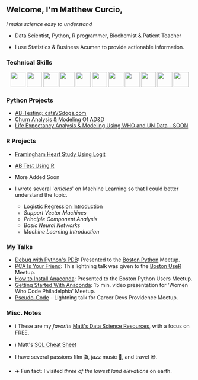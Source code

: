 ## Welcome, I'm Matthew Curcio, 

*I make science easy to understand*

- Data Scientist, Python, R programmer, Biochemist & Patient Teacher

- I use Statistics & Business Acumen to provide actionable information.

### Technical Skills

<p align="center">
   <code><img height="40" src="https://www.vectorlogo.zone/logos/python/python-horizontal.svg"></code>
   <a href="https://rpubs.com/oaxacamatt" ><code><img height="40" src="https://www.vectorlogo.zone/logos/r-project/r-project-ar21.svg"></code></a>
   <code><img height="40" src="https://www.vectorlogo.zone/logos/gnu_bash/gnu_bash-ar21.svg"></code>
   <code><img height="40" src="https://www.vectorlogo.zone/logos/w3_html5/w3_html5-ar21.svg"></code>
   <code><img height="40" src="https://www.vectorlogo.zone/logos/linux/linux-ar21.svg"></code>
   <code><img height="40" src="https://www.vectorlogo.zone/logos/ubuntu/ubuntu-ar21.svg"></code>
   <code><img height="40" src="https://www.vectorlogo.zone/logos/github/github-ar21.svg"></code>
   <code><img height="40" src="https://www.vectorlogo.zone/logos/gimp/gimp-ar21.svg"></code>
   <code><img height="40" src="https://www.vectorlogo.zone/logos/coursera/coursera-ar21.svg"></code>
   <code><img height="40" src="https://www.vectorlogo.zone/logos/visualstudio_code/visualstudio_code-ar21.svg"></code>
   <code><img height="40" src="https://www.vectorlogo.zone/logos/mysql/mysql-ar21.svg"></code>
</p>


### Python Projects

- [AB-Testing: catsVSdogs.com](https://github.com/mcc-us/AB_Testing)
- [Churn Analysis & Modeling Of AD&D](https://github.com/mcc-us/Churn_Testing)
- [Life Expectancy Analysis & Modeling Using WHO and UN Data - SOON]()


### R Projects

- [Framingham Heart Study Using Logit](https://github.com/mcc-us/Logit-using-R/blob/main/2022-fhs-logit-report.pdf)
- [AB Test Using R](https://github.com/mcc-us/ab-test-using-r/blob/main/ab-test-with-r.pdf)
- More Added Soon


- I wrote several '*articles*' on Machine Learning so that I could better understand the topic.
  -  [Logistic Regression Introduction](https://github.com/mcc-us/intro-2-logit/blob/main/intro-2-logit.pdf)
  -  *Support Vector Machines*
  -  *Principle Component Analysis*
  -  *Basic Neural Networks*
  -  *Machine Learning Introduction*

### My Talks

- [Debug with Python's PDB](https://github.com/mcc-us/debug-w-python-pdb/blob/main/mcc_debug_w_pdf_python.pdf): Presented to the [Boston Python](https://www.meetup.com/bostonpython/) Meetup.  
- [PCA Is Your Friend](https://github.com/mcc-us/Understanding-PCA-w-R/blob/main/PCA-Lightning-Talk.pdf): This lightning talk was given to the [Boston UseR](https://www.meetup.com/Boston-useR/) Meetup.  
- [How to Install Anaconda](https://github.com/mcc-us/getting-started-Anaconda/blob/main/Boston_Python_Users_Study_Group_11_17_2021.pdf): Presented to the Boston Python Users Meetup.  
- [Getting Started With Anaconda](https://www.youtube.com/watch?v=ZbwRktS7iz8&t=4446s): 15 min. video presentation for 'Women Who Code Philadelphia' Meetup.  
- [Pseudo-Code](https://github.com/mcc-us/pseudo-code-talk/blob/main/MCC.Nov2017.pseudocode_flowcharts_v1.pdf) - Lightning talk for Career Devs Providence Meetup.


### Misc. Notes

- :information_source: These are my *favorite* [Matt's Data Science Resources](https://github.com/mcc-us/matts-ds-resources/tree/main), with a focus on FREE.
- :information_source: Matt's [SQL Cheat Sheet](https://github.com/mcc-us/sql_cheat_sheet/blob/main/sql_cheat_sheet.pdf)

- I have several passions film :clapper:, jazz music :saxophone:, and travel :sunglasses:.

- :airplane: Fun fact: I visited *three of the lowest land elevations* on earth.
